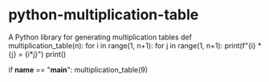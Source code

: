 # python-multiplication-table
A Python library for generating multiplication tables
def multiplication_table(n):
    for i in range(1, n+1):
        for j in range(1, n+1):
            print(f"{i} * {j} = {i*j}")
        print()

if __name__ == "__main__":
    multiplication_table(9)
